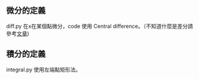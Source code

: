 ## 微分的定義
diff.py 在x在某個點微分，code 使用 Central difference。（不知道什麼是差分請參考[文章](https://www.techchickensoup.com/cae/finite-difference-intro/))

## 積分的定義 
integral.py 使用左端點矩形法。


